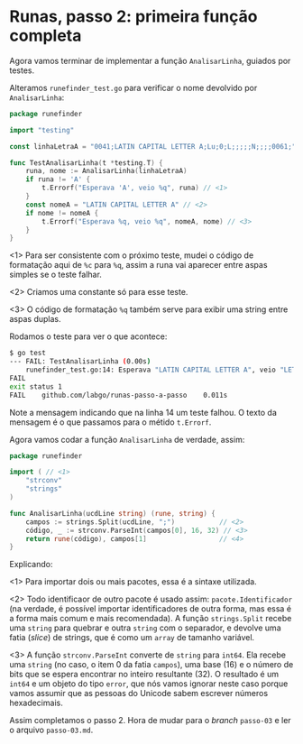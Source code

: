 # Runas, passo 2: primeira função completa

Agora vamos terminar de implementar a função `AnalisarLinha`, guiados por testes.

Alteramos `runefinder_test.go` para verificar o nome devolvido por `AnalisarLinha`:

```go
package runefinder

import "testing"

const linhaLetraA = "0041;LATIN CAPITAL LETTER A;Lu;0;L;;;;;N;;;;0061;"

func TestAnalisarLinha(t *testing.T) {
	runa, nome := AnalisarLinha(linhaLetraA)
	if runa != 'A' {
		t.Errorf("Esperava 'A', veio %q", runa) // <1>
	}
	const nomeA = "LATIN CAPITAL LETTER A" // <2>
	if nome != nomeA {
		t.Errorf("Esperava %q, veio %q", nomeA, nome) // <3>
	}
}
```

<1> Para ser consistente com o próximo teste, mudei o código de formatação aqui de `%c` para `%q`, assim a runa vai aparecer entre aspas simples se o teste falhar.

<2> Criamos uma constante só para esse teste.

<3> O código de formatação `%q` também serve para exibir uma string entre aspas duplas.

Rodamos o teste para ver o que acontece:

```bash
$ go test
--- FAIL: TestAnalisarLinha (0.00s)
	runefinder_test.go:14: Esperava "LATIN CAPITAL LETTER A", veio "LETRA A"
FAIL
exit status 1
FAIL	github.com/labgo/runas-passo-a-passo	0.011s
```

Note a mensagem indicando que na linha 14 um teste falhou. O texto da mensagem é o que passamos para o métido `t.Errorf`.

Agora vamos codar a função `AnalisarLinha` de verdade, assim:

```go
package runefinder

import ( // <1>
	"strconv"
	"strings"
)

func AnalisarLinha(ucdLine string) (rune, string) {
	campos := strings.Split(ucdLine, ";")           // <2>
	código, _ := strconv.ParseInt(campos[0], 16, 32) // <3>
	return rune(código), campos[1]                  // <4>
}
```

Explicando:

<1> Para importar dois ou mais pacotes, essa é a sintaxe utilizada.

<2> Todo identificaor de outro pacote é usado assim: `pacote.Identificador` (na verdade, é possível importar identificadores de outra forma, mas essa é a forma mais comum e mais recomendada). A função `strings.Split` recebe uma `string` para quebrar e outra `string` com o separador, e devolve uma fatia (_slice_) de strings, que é como um `array` de tamanho variável.

<3> A função `strconv.ParseInt` converte de `string` para `int64`. Ela recebe uma `string` (no caso, o item 0 da fatia `campos`), uma base (16) e o número de bits que se espera encontrar no inteiro resultante (32). O resultado é um `int64` e um objeto do tipo `error`, que nós vamos ignorar neste caso porque vamos assumir que as pessoas do Unicode sabem escrever números hexadecimais.

Assim completamos o passo 2. Hora de mudar para o _branch_ `passo-03` e ler o arquivo `passo-03.md`.
